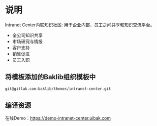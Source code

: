 # 说明

Intranet Center内联知识社区: 用于企业内部，员工之间共享和知识交流平台。

- 全公司知识共享
- 市场研究与情报
- 客户支持
- 销售促进
- 员工入职

## 将模板添加的Baklib组织模板中

````bash
git@gitlab.com:baklib/themes/intranet-center.git
````

## 编译资源

在线Demo：https://demo-intranet-center.uibak.com
